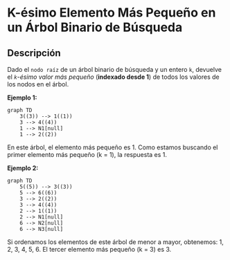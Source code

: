 # K-ésimo Elemento Más Pequeño en un Árbol Binario de Búsqueda

## Descripción

Dado el `nodo raíz` de un árbol binario de búsqueda y un entero `k`, devuelve el *`k`-ésimo valor más pequeño* (****indexado desde 1****) de todos los valores de los nodos en el árbol.

**Ejemplo 1:**

```mermaid
graph TD
    3((3)) --> 1((1))
    3 --> 4((4))
    1 --> N1[null]
    1 --> 2((2))
```

En este árbol, el elemento más pequeño es 1. Como estamos buscando el primer elemento más pequeño (k = 1), la respuesta es 1.

**Ejemplo 2:**

```mermaid
graph TD
    5((5)) --> 3((3))
    5 --> 6((6))
    3 --> 2((2))
    3 --> 4((4))
    2 --> 1((1))
    2 --> N1[null]
    6 --> N2[null]
    6 --> N3[null]
```

Si ordenamos los elementos de este árbol de menor a mayor, obtenemos: 1, 2, 3, 4, 5, 6. El tercer elemento más pequeño (k = 3) es 3.
